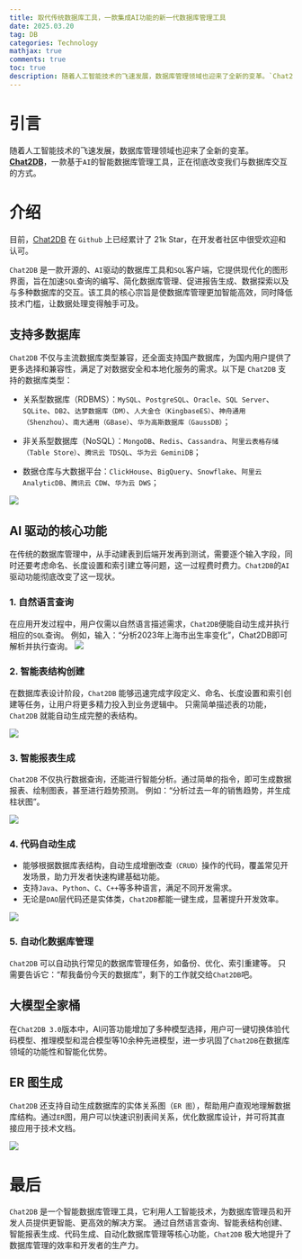 ```yaml
---
title: 取代传统数据库工具，一款集成AI功能的新一代数据库管理工具
date: 2025.03.20
tag: DB
categories: Technology  
mathjax: true
comments: true
toc: true
description: 随着人工智能技术的飞速发展，数据库管理领域也迎来了全新的变革。`Chat2DB` 一款基于`AI`的智能数据库管理工具，正在彻底革新我们与数据库交互的方式。
---
```


# 引言
随着人工智能技术的飞速发展，数据库管理领域也迎来了全新的变革。[**Chat2DB**](https://chat2db-ai.com/)，一款基于`AI`的智能数据库管理工具，正在彻底改变我们与数据库交互的方式。

# 介绍
目前，[Chat2DB](https://github.com/codePhiliaX/chat2db) 在 `Github` 上已经累计了 21k Star，在开发者社区中很受欢迎和认可。

`Chat2DB` 是一款开源的、`AI`驱动的数据库工具和`SQL`客户端，它提供现代化的图形界面，旨在加速`SQL`查询的编写、简化数据库管理、促进报告生成、数据探索以及与多种数据库的交互。该工具的核心宗旨是使数据库管理更加智能高效，同时降低技术门槛，让数据处理变得触手可及。

## 支持多数据库
`Chat2DB` 不仅与主流数据库类型兼容，还全面支持国产数据库，为国内用户提供了更多选择和兼容性，满足了对数据安全和本地化服务的需求。以下是 `Chat2DB` 支持的数据库类型：

- 关系型数据库（RDBMS）：`MySQL`、`PostgreSQL`、`Oracle`、`SQL Server`、`SQLite`、`DB2`、`达梦数据库（DM）`、`人大金仓（KingbaseES）`、`神舟通用（Shenzhou）`、`南大通用（GBase）`、`华为高斯数据库（GaussDB）`；

- 非关系型数据库（NoSQL）：`MongoDB`、`Redis`、`Cassandra`、`阿里云表格存储（Table Store）`、`腾讯云 TDSQL`、`华为云 GeminiDB`；

- 数据仓库与大数据平台：`ClickHouse`、`BigQuery`、`Snowflake`、`阿里云 AnalyticDB`、`腾讯云 CDW`、`华为云 DWS`；

![](https://wyiyi.github.io/amber/contents/2024/chat2db_multi_db.png)

## AI 驱动的核心功能
在传统的数据库管理中，从手动建表到后端开发再到测试，需要逐个输入字段，同时还要考虑命名、长度设置和索引建立等问题，这一过程费时费力。`Chat2DB`的`AI`驱动功能彻底改变了这一现状。

### 1. 自然语言查询
在应用开发过程中，用户仅需以自然语言描述需求，`Chat2DB`便能自动生成并执行相应的`SQL`查询。
例如，输入：“分析2023年上海市出生率变化”，Chat2DB即可解析并执行查询。
![](https://wyiyi.github.io/amber/contents/2024/chat2db_sql.gif)

### 2. 智能表结构创建
在数据库表设计阶段，`Chat2DB` 能够迅速完成字段定义、命名、长度设置和索引创建等任务，让用户将更多精力投入到业务逻辑中。
只需简单描述表的功能，`Chat2DB` 就能自动生成完整的表结构。

![](https://wyiyi.github.io/amber/contents/2024/chat2db_create_table.png)

### 3. 智能报表生成
`Chat2DB` 不仅执行数据查询，还能进行智能分析。通过简单的指令，即可生成数据报表、绘制图表，甚至进行趋势预测。
例如：“分析过去一年的销售趋势，并生成柱状图”。

![](https://wyiyi.github.io/amber/contents/2024/chat2db_dashbord.jpg)

### 4. 代码自动生成

- 能够根据数据库表结构，自动生成增删改查`（CRUD）`操作的代码，覆盖常见开发场景，助力开发者快速构建基础功能。
- 支持`Java`、`Python`、`C`、`C++`等多种语言，满足不同开发需求。
- 无论是`DAO`层代码还是实体类，`Chat2DB`都能一键生成，显著提升开发效率。

![](https://wyiyi.github.io/amber/contents/2024/chat2db_code_generate.gif)

### 5. 自动化数据库管理
`Chat2DB` 可以自动执行常见的数据库管理任务，如备份、优化、索引重建等。
只需要告诉它：“帮我备份今天的数据库”，剩下的工作就交给`Chat2DB`吧。

## 大模型全家桶
在`Chat2DB 3.0`版本中，AI问答功能增加了多种模型选择，用户可一键切换体验代码模型、推理模型和混合模型等10余种先进模型，进一步巩固了`Chat2DB`在数据库领域的功能性和智能化优势。

## ER 图生成
`Chat2DB` 还支持自动生成数据库的实体关系图（`ER 图`），帮助用户直观地理解数据库结构。通过`ER`图，用户可以快速识别表间关系，优化数据库设计，并可将其直接应用于技术文档。

![](https://wyiyi.github.io/amber/contents/2024/chat2db_er.png)

# 最后
`Chat2DB` 是一个智能数据库管理工具，它利用人工智能技术，为数据库管理员和开发人员提供更智能、更高效的解决方案。
通过自然语言查询、智能表结构创建、智能报表生成、代码生成、自动化数据库管理等核心功能，`Chat2DB` 极大地提升了数据库管理的效率和开发者的生产力。
